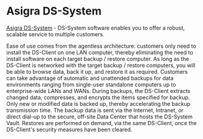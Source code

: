 # Asigra DS-System

[Asigra DS-System](https://hub.docker.com/r/asigra/ds-system) - DS-System software enables you to offer a robust, scalable service to multiple customers.

Ease of use comes from the agentless architecture: customers only need to install the DS-Client on one LAN computer,
thereby eliminating the need to install software on each target backup / restore computer.
As long as the DS-Client is networked with the target backup / restore computers, you will be able to browse data,
back it up, and restore it as required. Customers can take advantage of automatic and unattended backups for data
environments ranging from single-user standalone computers up to enterprise-wide LANs and WANs. During backups,
the DS-Client extracts changed data, compresses, and encrypts the items specified for backup. Only new or modified data is backed up,
thereby accelerating the backup transmission time. The backup data is sent via the Internet, Intranet, or direct dial-up to the secure,
off-site Data Center that hosts the DS-System Vault. Restores are performed on demand, via the same DS-Client, once the DS-Client's
security measures have been cleared.
